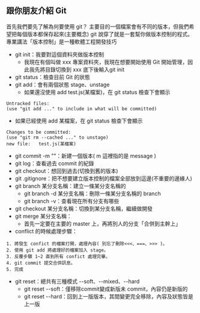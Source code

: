 ## 跟你朋友介紹 Git

首先我們要先了解為何要使用 git？
主要目的一個檔案會有不同的版本，但我們希望把每個版本都保存起來(主要概念)
git 說穿了就是一套幫你做版本控制的程式。
專業講法「版本控制」是一種軟體工程開發技巧

* git init：我要對這個資料夾做版本控制
  * 我現在有個叫做 xxx 專案資料夾，我現在想要開始使用 Git 開始管理，因此我先將目錄切換到 xxx 底下後輸入git init
* git status：檢查目前 Git 的狀態
* git add：會有兩個狀態 stage、unstage 
  * 如果還沒使用 add test.js(某檔案)，在 git status 檢查下會顯示
```
Untracked files:
(use "git add ..." to include in what will be committed)
```
  * 如果已經使用 add 某檔案，在 git status 檢查下會顯示
```
Changes to be committed:
(use "git rm --cached ..." to unstage)
new file:   test.js(某檔案)
```
* git commit -m ""：新建一個版本( m 這裡指的是 message )
* git log：查看過去 commit 的紀錄
* git checkout：想回到過去(切換到舊的版本)
* git .gitignore：把不想要建立版本控制的檔案全部放到這邊(不重要的邊緣人)
* git branch 某分支名稱：建立一條某分支名稱的
  * git branch -d 某分支名稱：刪除一條某分支名稱的 branch
  * git branch -v：查看現在所有分支有哪些
* git checkout 某分支名稱：切換到某分支名稱，繼續做開發
* git merge 某分支名稱：
  * 首先一定要在主要的 master 上，再將別人的分支「合併到主幹上」
* conflict 的時候處理步驟：
```
1. 將發生 confict 的檔案打開，處理內容( 別忘了刪除<<<、===、>>> )。
2. 使用 git add 將處理好的檔案加入 stage。
3. 反覆步驟 1~2 直到所有 confict 處理完畢。
4. git commit 提交合併訊息。
5. 完成
```
* git reset：總共有三種模式 --soft、--mixed、--hard
  * git reset --soft：僅移除commit變成新版未 commit，內容仍是新版的
  * git reset --hard：回到上一版版本，其間變更完全移除，內容及狀態皆是上一版